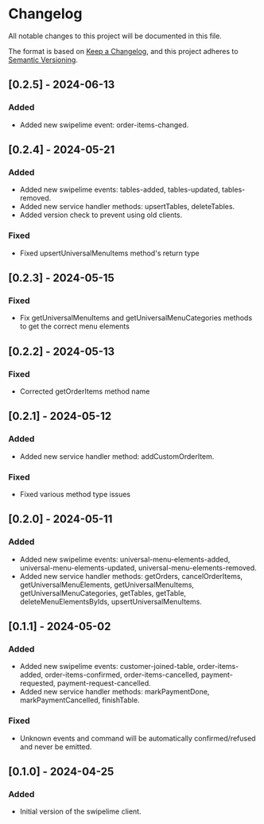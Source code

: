 # Changelog
All notable changes to this project will be documented in this file.

The format is based on [Keep a Changelog](https://keepachangelog.com/en/1.0.0/),
and this project adheres to [Semantic Versioning](https://semver.org/spec/v2.0.0.html).

## [0.2.5] - 2024-06-13
### Added
* Added new swipelime event: order-items-changed.

## [0.2.4] - 2024-05-21
### Added
* Added new swipelime events: tables-added, tables-updated, tables-removed.
* Added new service handler methods: upsertTables, deleteTables.
* Added version check to prevent using old clients.
### Fixed
* Fixed upsertUniversalMenuItems method's return type

## [0.2.3] - 2024-05-15
### Fixed
* Fix getUniversalMenuItems and getUniversalMenuCategories methods to get the correct menu elements

## [0.2.2] - 2024-05-13
### Fixed
* Corrected getOrderItems method name

## [0.2.1] - 2024-05-12
### Added
* Added new service handler method: addCustomOrderItem.
### Fixed
* Fixed various method type issues

## [0.2.0] - 2024-05-11
### Added
* Added new swipelime events: universal-menu-elements-added, universal-menu-elements-updated, universal-menu-elements-removed.
* Added new service handler methods: getOrders, cancelOrderItems, getUniversalMenuElements, getUniversalMenuItems, getUniversalMenuCategories, getTables, getTable, deleteMenuElementsByIds, upsertUniversalMenuItems.

## [0.1.1] - 2024-05-02
### Added
* Added new swipelime events: customer-joined-table, order-items-added, order-items-confirmed, order-items-cancelled, payment-requested, payment-request-cancelled.
* Added new service handler methods: markPaymentDone, markPaymentCancelled, finishTable.
### Fixed
* Unknown events and command will be automatically confirmed/refused and never be emitted.

## [0.1.0] - 2024-04-25
### Added
* Initial version of the swipelime client.
